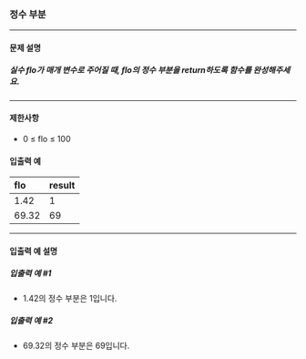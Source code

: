 ### 정수 부분

***

#### 문제 설명
##### 실수 flo가 매개 변수로 주어질 때, flo의 정수 부분을 return하도록 함수를 완성해주세요.

***

#### 제한사항
* 0 ≤ flo ≤ 100

#### 입출력 예
flo	 |result|
|:-- |:--
1.42 |	1   |
69.32|	69  |

***

#### 입출력 예 설명
##### 입출력 예 #1
* 1.42의 정수 부분은 1입니다.

##### 입출력 예 #2
* 69.32의 정수 부분은 69입니다.